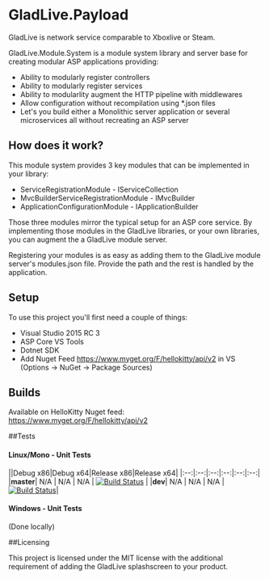 # GladLive.Payload

GladLive is network service comparable to Xboxlive or Steam. 

GladLive.Module.System is a module system library and server base for creating modular ASP applications providing:
  - Ability to modularly register controllers
  - Ability to modularly register services
  - Ability to modularlity augment the HTTP pipeline with middlewares
  - Allow configuration without recompilation using *.json files
  - Let's you build either a Monolithic server application or several microservices all without recreating an ASP server
  
## How does it work?

This module system provides 3 key modules that can be implemented in your library:
  - ServiceRegistrationModule - IServiceCollection
  - MvcBuilderServiceRegistrationModule - IMvcBuilder
  - ApplicationConfigurationModule - IApplicationBuilder

Those three modules mirror the typical setup for an ASP core service. By implementing those modules in the GladLive libraries, or your own libraries, you can augment the a GladLive module server.

Registering your modules is as easy as adding them to the GladLive module server's modules.json file. Provide the path and the rest is handled by the application.

## Setup

To use this project you'll first need a couple of things:
  - Visual Studio 2015 RC 3
  - ASP Core VS Tools
  - Dotnet SDK
  - Add Nuget Feed https://www.myget.org/F/hellokitty/api/v2 in VS (Options -> NuGet -> Package Sources)

## Builds

Available on HelloKitty Nuget feed:  https://www.myget.org/F/hellokitty/api/v2

##Tests

#### Linux/Mono - Unit Tests
||Debug x86|Debug x64|Release x86|Release x64|
|:--:|:--:|:--:|:--:|:--:|:--:|
|**master**| N/A | N/A | N/A | [![Build Status](https://travis-ci.org/GladLive/GladLive.Module.System.svg?branch=master)](https://travis-ci.org/GladLive/GladLive.Payload) |
|**dev**| N/A | N/A | N/A | [![Build Status](https://travis-ci.org/GladLiveGladLive.Module.System.svg?branch=dev)](https://travis-ci.org/GladLive/GladLive.Module.System)|

#### Windows - Unit Tests

(Done locally)

##Licensing

This project is licensed under the MIT license with the additional requirement of adding the GladLive splashscreen to your product.
